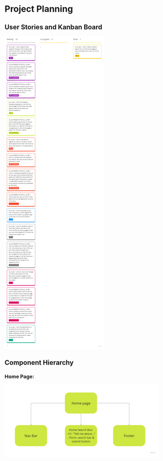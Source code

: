 # Project Planning

## User Stories and Kanban Board

![Kanban EPIC 1](img/kanban01.png)

## Component Hierarchy

### Home Page:
![Home Page Component Hierarchy](img/hierarchy-home.png)
